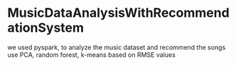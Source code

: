 # MusicDataAnalysisWithRecommendationSystem
we used pyspark, to analyze the music dataset and recommend the songs use PCA, random forest, k-means based on RMSE values
